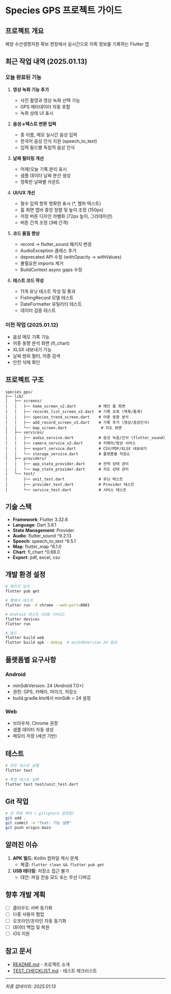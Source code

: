 # Species GPS 프로젝트 가이드

## 프로젝트 개요
해양 수산생명자원 확보 현장에서 실시간으로 어획 정보를 기록하는 Flutter 앱

## 최근 작업 내역 (2025.01.13)

### 오늘 완료된 기능
1. **영상 녹화 기능 추가**
   - 사진 촬영과 영상 녹화 선택 가능
   - GPS 메타데이터 자동 포함
   - 녹화 상태 UI 표시

2. **음성→텍스트 변환 입력**
   - 종 이름, 메모 실시간 음성 입력
   - 한국어 음성 인식 지원 (speech_to_text)
   - 입력 필드별 독립적 음성 인식

3. **날짜 필터링 개선**
   - 어제/오늘 기록 분리 표시
   - 샘플 데이터 날짜 분산 생성
   - 정확한 날짜별 카운트

4. **UI/UX 개선**
   - 필수 입력 항목 명확한 표시 (*, 헬퍼 텍스트)
   - 홈 화면 앱바 중앙 정렬 및 높이 조정 (150px)
   - 저장 버튼 디자인 차별화 (72px 높이, 그라데이션)
   - 버튼 간격 조정 (3배 간격)

5. **코드 품질 향상**
   - record → flutter_sound 패키지 변경
   - AudioException 클래스 추가
   - deprecated API 수정 (withOpacity → withValues)
   - 불필요한 imports 제거
   - BuildContext async gaps 수정

6. **테스트 코드 작성**
   - 11개 유닛 테스트 작성 및 통과
   - FishingRecord 모델 테스트
   - DateFormatter 유틸리티 테스트
   - 데이터 검증 테스트

### 이전 작업 (2025.01.12)
- 음성 메모 기록 기능
- 어종 동향 분석 화면 (fl_chart)
- XLSX 내보내기 기능
- 날짜 범위 필터, 어종 검색
- 안전 삭제 확인

## 프로젝트 구조
```
species_gps/
├── lib/
│   ├── screens/
│   │   ├── home_screen_v2.dart          # 메인 홈 화면
│   │   ├── records_list_screen_v2.dart  # 기록 조회 (목록/통계)
│   │   ├── species_trend_screen.dart    # 어종 동향 분석
│   │   ├── add_record_screen_v3.dart    # 기록 추가 (영상/음성인식)
│   │   └── map_screen.dart               # 지도 화면
│   ├── services/
│   │   ├── audio_service.dart           # 음성 녹음/인식 (flutter_sound)
│   │   ├── camera_service_v2.dart       # 카메라/영상 서비스
│   │   ├── export_service.dart          # CSV/PDF/XLSX 내보내기
│   │   └── storage_service.dart         # 플랫폼별 저장소
│   ├── providers/
│   │   ├── app_state_provider.dart      # 전역 상태 관리
│   │   └── map_state_provider.dart      # 지도 상태 관리
│   └── test/
│       ├── unit_test.dart               # 유닛 테스트
│       ├── provider_test.dart           # Provider 테스트
│       └── service_test.dart            # 서비스 테스트
```

## 기술 스택
- **Framework**: Flutter 3.32.6
- **Language**: Dart 3.8.1
- **State Management**: Provider
- **Audio**: flutter_sound ^9.2.13
- **Speech**: speech_to_text ^6.5.1
- **Map**: flutter_map ^6.1.0
- **Chart**: fl_chart ^0.68.0
- **Export**: pdf, excel, csv

## 개발 환경 설정
```bash
# 패키지 설치
flutter pub get

# 웹에서 테스트
flutter run -d chrome --web-port=8081

# Android 테스트 (USB 디버깅)
flutter devices
flutter run

# 빌드
flutter build web
flutter build apk --debug  # minSdkVersion 24 필요
```

## 플랫폼별 요구사항

### Android
- minSdkVersion: 24 (Android 7.0+)
- 권한: GPS, 카메라, 마이크, 저장소
- build.gradle.kts에서 minSdk = 24 설정

### Web
- 브라우저: Chrome 권장
- 샘플 데이터 자동 생성
- 메모리 저장 (세션 기반)

## 테스트
```bash
# 모든 테스트 실행
flutter test

# 특정 테스트 실행
flutter test test/unit_test.dart
```

## Git 작업
```bash
# 큰 파일 제외 (.gitignore 설정됨)
git add .
git commit -m "feat: 기능 설명"
git push origin main
```

## 알려진 이슈
1. **APK 빌드**: Kotlin 컴파일 캐시 문제
   - 해결: `flutter clean && flutter pub get`
2. **USB 테더링**: 저장소 접근 불가
   - 대안: 파일 전송 모드 또는 무선 디버깅

## 향후 개발 계획
- [ ] 클라우드 서버 동기화
- [ ] 다중 사용자 협업
- [ ] 오프라인/온라인 자동 동기화
- [ ] 데이터 백업 및 복원
- [ ] iOS 지원

## 참고 문서
- [README.md](README.md) - 프로젝트 소개
- [TEST_CHECKLIST.md](species_gps/TEST_CHECKLIST.md) - 테스트 체크리스트

---
*최종 업데이트: 2025.01.13*